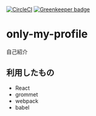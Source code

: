 [![CircleCI](https://circleci.com/gh/j138/only-my-profile.svg?style=svg)](https://circleci.com/gh/j138/only-my-profile)
[![Greenkeeper badge](https://badges.greenkeeper.io/j138/only-my-profile.svg)](https://greenkeeper.io/)

# only-my-profile

自己紹介

## 利用したもの

- React
- grommet
- webpack
- babel
